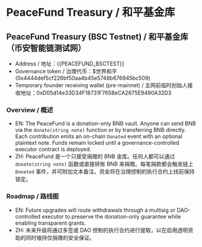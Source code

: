 # PeaceFund Treasury / 和平基金库

## PeaceFund Treasury (BSC Testnet) / 和平基金库（币安智能链测试网）

- Address / 地址：{{PEACEFUND_BSCTEST}}
- Governance token / 治理代币：$世界和平 (0x4444def5cf226bf50aa4b45e5748b676945bc509)
- Temporary founder receiving wallet (pre-mainnet) / 主网前临时创始人接收地址：0xD05d14e33D34F18731F7658eCA2675E9490A32D3

### Overview / 概述

- EN: The PeaceFund is a donation-only BNB vault. Anyone can send BNB via the `donate(string note)` function or by transferring BNB directly. Each contribution emits an on-chain `Donated` event with an optional plaintext note. Funds remain locked until a governance-controlled executor contract is deployed.
- ZH: PeaceFund 是一个只接受捐赠的 BNB 金库。任何人都可以通过 `donate(string note)` 函数或直接转账 BNB 来捐赠。每笔捐款都会触发链上 `Donated` 事件，并可附加文本备注。资金将在治理控制的执行合约上线前保持锁定。

### Roadmap / 路线图

- EN: Future upgrades will route withdrawals through a multisig or DAO-controlled executor to preserve the donation-only guarantee while enabling transparent grants.
- ZH: 未来升级将通过多签或 DAO 控制的执行合约进行提取，以在启用透明资助的同时维持仅捐赠的安全保证。
